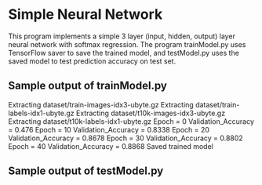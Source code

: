 # Simple Neural Network

This program implements a simple 3 layer (input, hidden, output) layer neural network with softmax regression.
The program trainModel.py uses TensorFlow saver to save the trained model, and testModel.py uses the saved model to test prediction accuracy on test set.

## Sample output of trainModel.py
Extracting dataset/train-images-idx3-ubyte.gz
Extracting dataset/train-labels-idx1-ubyte.gz
Extracting dataset/t10k-images-idx3-ubyte.gz
Extracting dataset/t10k-labels-idx1-ubyte.gz
Epoch =  0 Validation_Accuracy =  0.476
Epoch =  10 Validation_Accuracy =  0.8338
Epoch =  20 Validation_Accuracy =  0.8678
Epoch =  30 Validation_Accuracy =  0.8802
Epoch =  40 Validation_Accuracy =  0.8868
Saved trained model


## Sample output of testModel.py
